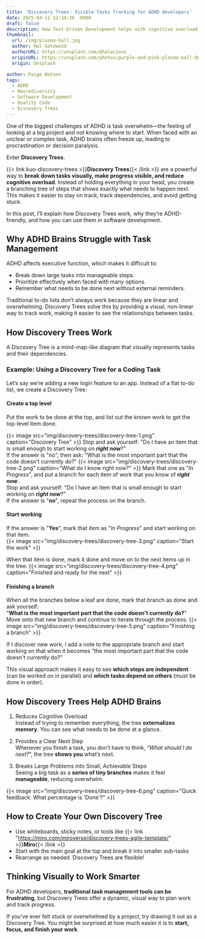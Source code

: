 ```yaml
---
title: 'Discovery Trees: Visible Tasks Tracking for ADHD developers'
date: 2025-04-11 12:34:26 -0900
draft: false
description: How Test-Driven Development helps with cognitive overload, decision paralysis, and debugging distractions.
thumbnail:
  url: /img/plasma-ball.jpg
  author: Hal Gatewood
  authorURL: https://unsplash.com/@halacious
  originURL: https://unsplash.com/photos/purple-and-pink-plasma-ball-OgvqXGL7XO4
  origin: Unsplash

author: Paige Watson
tags:
  - ADHD
  - Neurodiversity
  - Software Development
  - Quality Code
  - Discovery Trees
---
```


One of the biggest challenges of ADHD is task overwhelm—the feeling of looking at a big project and not knowing where to
start. When faced with an unclear or complex task, ADHD brains often freeze up, leading to procrastination or decision
paralysis.

Enter **Discovery Trees**.

{{< link kuo-discovery-trees >}}**Discovery Trees**{{< /link >}} are a powerful way to **break down tasks visually, make progress visible, and reduce cognitive overload**.
Instead of holding everything in your head, you create a branching tree of steps that shows exactly what needs to happen
next. This makes it easier to stay on track, track dependencies, and avoid getting stuck.

In this post, I’ll explain how Discovery Trees work, why they’re ADHD-friendly, and how you can use them in software
development.

## Why ADHD Brains Struggle with Task Management

ADHD affects executive function, which makes it difficult to:

- Break down large tasks into manageable steps.
- Prioritize effectively when faced with many options.
- Remember what needs to be done next without external reminders.

Traditional to-do lists don’t always work because they are linear and overwhelming. Discovery Trees solve this by
providing a visual, non-linear way to track work, making it easier to see the relationships between tasks.

## How Discovery Trees Work
A Discovery Tree is a mind-map-like diagram that visually represents tasks and their dependencies.

### Example: Using a Discovery Tree for a Coding Task
Let’s say we’re adding a new login feature to an app. Instead of a flat to-do list, we create a Discovery Tree:

#### Create a top level 
Put the work to be done at the top, and list out the known work to get the top-level item done.

{{< image src="img/discovery-trees/discovery-tree-1.png" caption="Discovery Tree" >}}
Stop and ask yourself: "Do I have an item that is small enough to start working on **_right now_**?"  
If the answer is "no", then ask: "What is the most important part that the code doesn't currently do?"
{{< image src="img/discovery-trees/discovery-tree-2.png" caption="What do I know right now?" >}}
Mark that one as "_In Progress_", and put a branch for each item of work that you know of **_right now_**.  
Stop and ask yourself: "Do I have an item that is small enough to start working on **_right now_**?"  
If the answer is "**no**", repeat the process on the branch.
#### Start working
If the answer is "**Yes**", mark that item as "_In Progress_" and start working on that item.  
{{< image src="img/discovery-trees/discovery-tree-3.png" caption="Start the work" >}}

When that item is done, mark it done and move on to the next items up in the tree.
{{< image src="img/discovery-trees/discovery-tree-4.png" caption="Finished and ready for the next" >}}

#### Finishing a branch
When all the branches below a leaf are done, mark that branch as done and ask yourself:  
"**What is the most important part that the code doesn't currently do?**"  
Move onto that new branch and continue to iterate through the process.
{{< image src="img/discovery-trees/discovery-tree-5.png" caption="Finishing a branch" >}}

If I discover new work, I add a note to the appropriate branch and start working on that when it becomes "the most 
important part that the code doesn't currently do?"

This visual approach makes it easy to see **which steps are independent** (can be worked on in parallel) and **which tasks
depend on others** (must be done in order).

## How Discovery Trees Help ADHD Brains

1. Reduces Cognitive Overload  
   Instead of trying to remember everything, the tree **externalizes memory**. You can see what needs to be done at a glance.

2. Provides a Clear Next Step  
   Whenever you finish a task, you don’t have to think, “_What should I do next?_”, the tree **shows you** what’s next.

3. Breaks Large Problems into Small, Achievable Steps  
   Seeing a big task as a **series of tiny branches** makes it feel **manageable**, reducing overwhelm.

{{< image src="img/discovery-trees/discovery-tree-6.png" caption="Quick feedback: What percentage is 'Done'?" >}}
## How to Create Your Own Discovery Tree

- Use whiteboards, sticky notes, or tools like {{< link "https://miro.com/miroverse/discovery-trees-agile-template/" >}}**Miro**{{< /link >}} 
- Start with the main goal at the top and break it into smaller sub-tasks
- Rearrange as needed. Discovery Trees are flexible!

## Thinking Visually to Work Smarter
For ADHD developers, **traditional task management tools can be frustrating**, but Discovery Trees offer a dynamic, visual
way to plan work and track progress.

If you’ve ever felt stuck or overwhelmed by a project, try drawing it out as a Discovery Tree. You might be surprised at
how much easier it is to **start, focus, and finish your work**.


